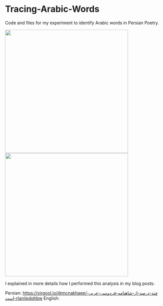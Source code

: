 # Tracing-Arabic-Words
Code and files for my experiment to identify Arabic words in Persian Poetry.

<img src="https://files.virgool.io/upload/users/7169/posts/rlaniipdqhbw/iambuvvrtr9w.png" width="400" height="400" />


<img src="https://files.virgool.io/upload/users/7169/posts/rlaniipdqhbw/grrttx0v2unj.png" width="400" height="400" />



I explained in more details how I performed this analysis in my blog posts:

Persian: 
https://virgool.io/@mcnakhaee/چند-درصد-از-شاهنامه-فردوسی-عربی-است-rlaniipdqhbw
English: 

